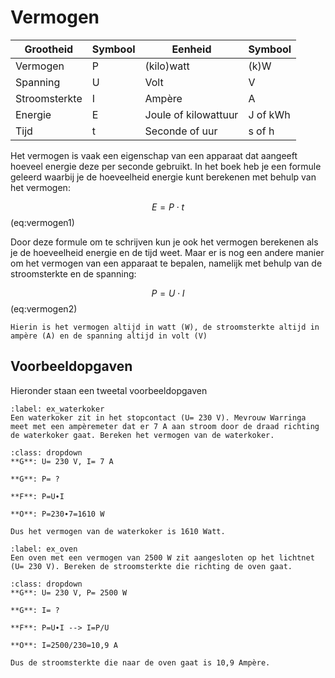 # Vermogen

|     Grootheid        |     Symbool    |     Eenheid                 |     Symbool     |
|----------------------|----------------|-----------------------------|-----------------|
|     Vermogen         |     P          |     (kilo)watt              |     (k)W        |
|     Spanning         |     U          |     Volt                    |     V           |
|     Stroomsterkte    |     I          |     Ampère                  |     A           |
|     Energie          |     E          |     Joule of kilowattuur    |     J of kWh    |
|     Tijd             |     t          |     Seconde of uur          |     s of h      |

Het vermogen is vaak een eigenschap van een apparaat dat aangeeft hoeveel energie deze per seconde gebruikt. In het boek heb je een formule geleerd waarbij je de hoeveelheid energie kunt berekenen met behulp van het vermogen:

$$ E = P \cdot t $$ (eq:vermogen1)

Door deze formule om te schrijven kun je ook het vermogen berekenen als je de hoeveelheid energie en de tijd weet. Maar er is nog een andere manier om het vermogen van een apparaat te bepalen, namelijk met behulp van de stroomsterkte en de spanning:

$$ P = U \cdot I $$ (eq:vermogen2)

```{warning}
Hierin is het vermogen altijd in watt (W), de stroomsterkte altijd in ampère (A) en de spanning altijd in volt (V)
```
## Voorbeeldopgaven
Hieronder staan een tweetal voorbeeldopgaven

```{exercise} Waterkoker
:label: ex_waterkoker
Een waterkoker zit in het stopcontact (U= 230 V). Mevrouw Warringa meet met een ampèremeter dat er 7 A aan stroom door de draad richting de waterkoker gaat. Bereken het vermogen van de waterkoker.
```

```{solution} ex_waterkoker
:class: dropdown
**G**: U= 230 V, I= 7 A

**G**: P= ?

**F**: P=U∙I

**O**: P=230∙7=1610 W

Dus het vermogen van de waterkoker is 1610 Watt.
```

```{exercise} Oven
:label: ex_oven
Een oven met een vermogen van 2500 W zit aangesloten op het lichtnet (U= 230 V). Bereken de stroomsterkte die richting de oven gaat.
```

```{solution} ex_oven
:class: dropdown
**G**: U= 230 V, P= 2500 W

**G**: I= ?

**F**: P=U∙I --> I=P/U	

**O**: I=2500/230=10,9 A

Dus de stroomsterkte die naar de oven gaat is 10,9 Ampère.
```

